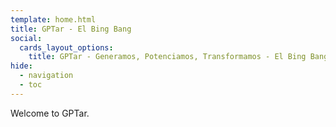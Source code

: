 ```yaml
---
template: home.html
title: GPTar - El Bing Bang
social:
  cards_layout_options:
    title: GPTar - Generamos, Potenciamos, Transformamos - El Bing Bang
hide:
  - navigation
  - toc
---
```

Welcome to GPTar.
